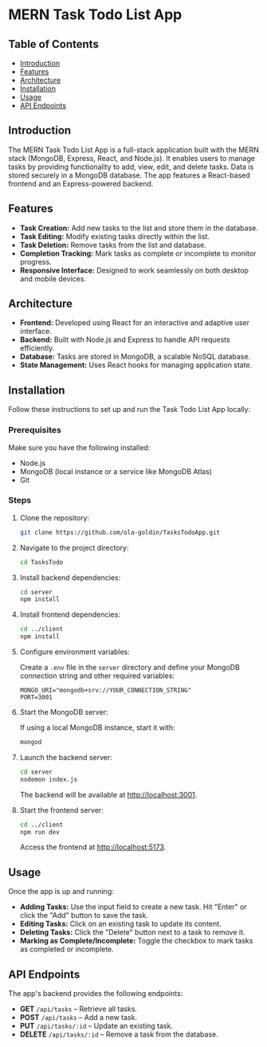 # MERN Task Todo List App  

## Table of Contents  

- [Introduction](#introduction)  
- [Features](#features)  
- [Architecture](#architecture)  
- [Installation](#installation)  
- [Usage](#usage)  
- [API Endpoints](#api-endpoints)  

## Introduction  

The MERN Task Todo List App is a full-stack application built with the MERN stack (MongoDB, Express, React, and Node.js). It enables users to manage tasks by providing functionality to add, view, edit, and delete tasks. Data is stored securely in a MongoDB database. The app features a React-based frontend and an Express-powered backend.  

## Features  

- **Task Creation:** Add new tasks to the list and store them in the database.  
- **Task Editing:** Modify existing tasks directly within the list.  
- **Task Deletion:** Remove tasks from the list and database.  
- **Completion Tracking:** Mark tasks as complete or incomplete to monitor progress.  
- **Responsive Interface:** Designed to work seamlessly on both desktop and mobile devices.  

## Architecture  

- **Frontend:** Developed using React for an interactive and adaptive user interface.  
- **Backend:** Built with Node.js and Express to handle API requests efficiently.  
- **Database:** Tasks are stored in MongoDB, a scalable NoSQL database.  
- **State Management:** Uses React hooks for managing application state.  

## Installation  

Follow these instructions to set up and run the Task Todo List App locally:  

### Prerequisites  

Make sure you have the following installed:  

- Node.js  
- MongoDB (local instance or a service like MongoDB Atlas)  
- Git  

### Steps  

1. Clone the repository:  

    ```bash  
    git clone https://github.com/ola-goldin/TasksTodoApp.git
    ```  

2. Navigate to the project directory:  

    ```bash  
    cd TasksTodo  
    ```  

3. Install backend dependencies:  

    ```bash  
    cd server  
    npm install  
    ```  

4. Install frontend dependencies:  

    ```bash  
    cd ../client  
    npm install  
    ```  

5. Configure environment variables:  

    Create a `.env` file in the `server` directory and define your MongoDB connection string and other required variables:  

    ```env  
    MONGO_URI="mongodb+srv://YOUR_CONNECTION_STRING"  
    PORT=3001  
    ```  

6. Start the MongoDB server:  

    If using a local MongoDB instance, start it with:  

    ```bash  
    mongod  
    ```  

7. Launch the backend server:  

    ```bash  
    cd server  
    nodemon index.js  
    ```  

    The backend will be available at [http://localhost:3001](http://localhost:3001).  

8. Start the frontend server:  

    ```bash  
    cd ../client  
    npm run dev  
    ```  

    Access the frontend at [http://localhost:5173](http://localhost:5173).  

## Usage  

Once the app is up and running:  

- **Adding Tasks:** Use the input field to create a new task. Hit "Enter" or click the "Add" button to save the task.  
- **Editing Tasks:** Click on an existing task to update its content.  
- **Deleting Tasks:** Click the "Delete" button next to a task to remove it.  
- **Marking as Complete/Incomplete:** Toggle the checkbox to mark tasks as completed or incomplete.  

## API Endpoints  

The app's backend provides the following endpoints:  

- **GET** `/api/tasks` – Retrieve all tasks.  
- **POST** `/api/tasks` – Add a new task.  
- **PUT** `/api/tasks/:id` – Update an existing task.  
- **DELETE** `/api/tasks/:id` – Remove a task from the database.  
